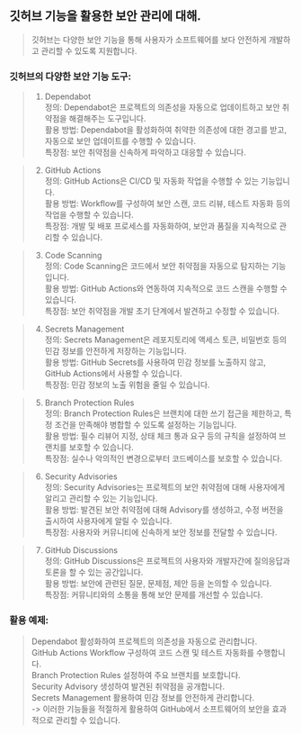 ## 깃허브 기능을 활용한  보안 관리에 대해.
> 깃허브는 다양한 보안 기능을 통해 사용자가 소프트웨어를 보다 안전하게 개발하고 관리할 수 있도록 지원합니다. 


### 깃허브의 다양한 보안 기능 도구:
> 1. Dependabot\
> 정의: Dependabot은 프로젝트의 의존성을 자동으로 업데이트하고 보안 취약점을 해결해주는 도구입니다.\
> 활용 방법: Dependabot을 활성화하여 취약한 의존성에 대한 경고를 받고, 자동으로 보안 업데이트를 수행할 수 있습니다.\
> 특장점: 보안 취약점을 신속하게 파악하고 대응할 수 있습니다.

> 2. GitHub Actions\
> 정의: GitHub Actions은 CI/CD 및 자동화 작업을 수행할 수 있는 기능입니다.\
> 활용 방법: Workflow를 구성하여 보안 스캔, 코드 리뷰, 테스트 자동화 등의 작업을 수행할 수 있습니다.\
> 특장점: 개발 및 배포 프로세스를 자동화하여, 보안과 품질을 지속적으로 관리할 수 있습니다.

> 3. Code Scanning\
> 정의: Code Scanning은 코드에서 보안 취약점을 자동으로 탐지하는 기능입니다.\
> 활용 방법: GitHub Actions와 연동하여 지속적으로 코드 스캔을 수행할 수 있습니다.\
> 특장점: 보안 취약점을 개발 초기 단계에서 발견하고 수정할 수 있습니다.

> 4. Secrets Management\
> 정의: Secrets Management은 레포지토리에 액세스 토큰, 비밀번호 등의 민감 정보를 안전하게 저장하는 기능입니다.\
> 활용 방법: GitHub Secrets를 사용하여 민감 정보를 노출하지 않고, GitHub Actions에서 사용할 수 있습니다.\
> 특장점: 민감 정보의 노출 위험을 줄일 수 있습니다.

> 5. Branch Protection Rules\
> 정의: Branch Protection Rules은 브랜치에 대한 쓰기 접근을 제한하고, 특정 조건을 만족해야 병합할 수 있도록 설정하는 기능입니다.\
> 활용 방법: 필수 리뷰어 지정, 상태 체크 통과 요구 등의 규칙을 설정하여 브랜치를 보호할 수 있습니다.\
> 특장점: 실수나 악의적인 변경으로부터 코드베이스를 보호할 수 있습니다.

> 6. Security Advisories\
> 정의: Security Advisories는 프로젝트의 보안 취약점에 대해 사용자에게 알리고 관리할 수 있는 기능입니다.\
> 활용 방법: 발견된 보안 취약점에 대해 Advisory를 생성하고, 수정 버전을 출시하여 사용자에게 알릴 수 있습니다.\
> 특장점: 사용자와 커뮤니티에 신속하게 보안 정보를 전달할 수 있습니다.

> 7. GitHub Discussions\
> 정의: GitHub Discussions은 프로젝트의 사용자와 개발자간에 질의응답과 토론을 할 수 있는 공간입니다.\
> 활용 방법: 보안에 관련된 질문, 문제점, 제안 등을 논의할 수 있습니다.\
> 특장점: 커뮤니티와의 소통을 통해 보안 문제를 개선할 수 있습니다.


### 활용 예제:
> Dependabot 활성화하여 프로젝트의 의존성을 자동으로 관리합니다.\
> GitHub Actions Workflow 구성하여 코드 스캔 및 테스트 자동화를 수행합니다.\
> Branch Protection Rules 설정하여 주요 브랜치를 보호합니다.\
> Security Advisory 생성하여 발견된 취약점을 공개합니다.\
> Secrets Management 활용하여 민감 정보를 안전하게 관리합니다.\
> -> 이러한 기능들을 적절하게 활용하여 GitHub에서 소프트웨어의 보안을 효과적으로 관리할 수 있습니다.
